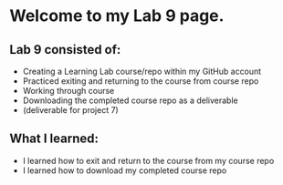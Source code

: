 # Welcome to my Lab 9 page.

## Lab 9 consisted of:
- Creating a Learning Lab course/repo within my GitHub account
- Practiced exiting and returning to the course from course repo
- Working through course
- Downloading the completed course repo as a deliverable
- (deliverable for project 7)

## What I learned:
- I learned how to exit and return to the course from my course repo
- I learned how to download my completed course repo
